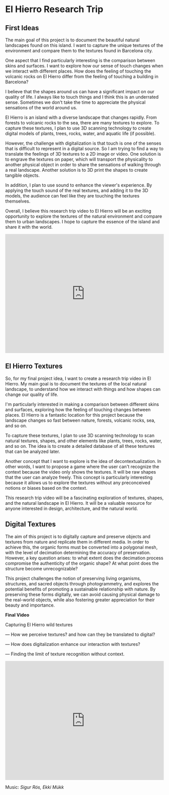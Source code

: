 # El Hierro Research Trip

## First Ideas

The main goal of this project is to document the beautiful natural landscapes found on this island. I want to capture the unique textures of the environment and compare them to the textures found in Barcelona city.

One aspect that I find particularly interesting is the comparison between skins and surfaces. I want to explore how our sense of touch changes when we interact with different places. How does the feeling of touching the volcanic rocks on El Hierro differ from the feeling of touching a building in Barcelona?

I believe that the shapes around us can have a significant impact on our quality of life. I always like to touch things and I think this is an underrated sense. Sometimes we don't take the time to appreciate the physical sensations of the world around us.

El Hierro is an island with a diverse landscape that changes rapidly. From forests to volcanic rocks to the sea, there are many textures to explore. To capture these textures, I plan to use 3D scanning technology to create digital models of plants, trees, rocks, water, and aquatic life (if possible).

However, the challenge with digitalization is that touch is one of the senses that is difficult to represent in a digital source. So I am trying to find a way to translate the feelings of 3D textures to a 2D image or video. One solution is to engrave the textures on paper, which will transport the physicality to another physical object in order to share the sensations of walking through a real landscape. Another solution is to 3D print the shapes to create tangible objects.

In addition, I plan to use sound to enhance the viewer's experience. By applying the touch sound of the real textures, and adding it to the 3D models, the audience can feel like they are touching the textures themselves.

Overall, I believe this research trip video to El Hierro will be an exciting opportunity to explore the textures of the natural environment and compare them to urban landscapes. I hope to capture the essence of the island and share it with the world.

<div style="padding:75% 0 0 0;position:relative;"><iframe src="https://player.vimeo.com/video/818474545?h=2e2110b82e&amp;badge=0&amp;autopause=0&amp;player_id=0&amp;app_id=58479" frameborder="0" allow="autoplay; fullscreen; picture-in-picture" allowfullscreen style="position:absolute;top:0;left:0;width:100%;height:100%;" title="MarcPares_memory"></iframe></div><script src="https://player.vimeo.com/api/player.js"></script>


## El Hierro Textures

So, for my final project idea, I want to create a research trip video in El Hierro. My main goal is to document the textures of the local natural landscape, to understand how we interact with things and how shapes can change our quality of life.

I'm particularly interested in making a comparison between different skins and surfaces, exploring how the feeling of touching changes between places. El Hierro is a fantastic location for this project because the landscape changes so fast between nature, forests, volcanic rocks, sea, and so on.

To capture these textures, I plan to use 3D scanning technology to scan natural textures, shapes, and other elements like plants, trees, rocks, water, and so on. The idea is to create a detailed database of all these textures that can be analyzed later.

Another concept that I want to explore is the idea of decontextualization. In other words, I want to propose a game where the user can't recognize the context because the video only shows the textures. It will be raw shapes that the user can analyze freely. This concept is particularly interesting because it allows us to explore the textures without any preconceived notions or biases based on the context.

This research trip video will be a fascinating exploration of textures, shapes, and the natural landscape in El Hierro. It will be a valuable resource for anyone interested in design, architecture, and the natural world.

## Digital Textures

The aim of this project is to digitally capture and preserve objects and textures from nature and replicate them in different media. In order to achieve this, the organic forms must be converted into a polygonal mesh, with the level of decimation determining the accuracy of preservation. However, a key question arises: to what extent does the decimation process compromise the authenticity of the organic shape? At what point does the structure become unrecognizable?

This project challenges the notion of preserving living organisms, structures, and sacred objects through photogrammetry, and explores the potential benefits of promoting a sustainable relationship with nature. By preserving these forms digitally, we can avoid causing physical damage to the real-world objects, while also fostering greater appreciation for their beauty and importance.

**Final Video**

Capturing El Hierro wild textures

— How we perceive textures? and how can they be translated to digital?

— How does digitalization enhance our interaction with textures?

— Finding the limit of texture recognition without context.

<div style="padding:75% 0 0 0;position:relative;"><iframe src="https://player.vimeo.com/video/820433427?h=4fbeb90de9&amp;badge=0&amp;autopause=0&amp;player_id=0&amp;app_id=58479" frameborder="0" allow="autoplay; fullscreen; picture-in-picture" allowfullscreen style="position:absolute;top:0;left:0;width:100%;height:100%;" title="MarcPares_ElHierroTextures.mp4"></iframe></div><script src="https://player.vimeo.com/api/player.js"></script>

Music: *Sigur Rós, Ekki Múkk*
